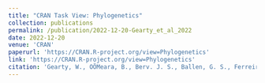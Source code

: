 ```yaml
---
title: "CRAN Task View: Phylogenetics"
collection: publications
permalink: /publication/2022-12-20-Gearty_et_al_2022
date: 2022-12-20
venue: 'CRAN'
paperurl: 'https://CRAN.R-project.org/view=Phylogenetics'
link: 'https://CRAN.R-project.org/view=Phylogenetics'
citation: 'Gearty, W., OÕMeara, B., Berv. J. S., Ballen, G. S., Ferreira, D., Lapp, H., Schmitz, L., Smith, M. R., Upham, N. S., Nations, J. A. (2022). CRAN Task View: Phylogenetics. Version 2022-10-25. URL https://CRAN.R-project.org/view=Phylogenetics'
---
```


